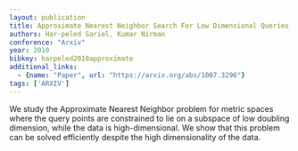 ```yaml
---
layout: publication
title: Approximate Nearest Neighbor Search For Low Dimensional Queries
authors: Har-peled Sariel, Kumar Nirman
conference: "Arxiv"
year: 2010
bibkey: harpeled2010approximate
additional_links:
  - {name: "Paper", url: "https://arxiv.org/abs/1007.3296"}
tags: ['ARXIV']
---
```

We study the Approximate Nearest Neighbor problem for metric spaces where the query points are constrained to lie on a subspace of low doubling dimension, while the data is high-dimensional. We show that this problem can be solved efficiently despite the high dimensionality of the data.
